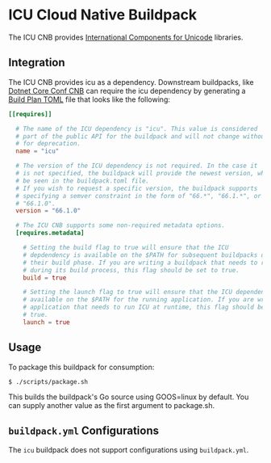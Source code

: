 # ICU Cloud Native Buildpack

The ICU CNB provides [International Components for Unicode](http://site.icu-project.org/home) libraries.

## Integration

The ICU CNB provides icu as a dependency. Downstream buildpacks, like [Dotnet
Core Conf CNB](https://github.com/paketo-buildpacks/dotnet-core-conf) can
require the icu dependency by generating a [Build Plan
TOML](https://github.com/buildpacks/spec/blob/master/buildpack.md#build-plan-toml)
file that looks like the following:

```toml
[[requires]]

  # The name of the ICU dependency is "icu". This value is considered
  # part of the public API for the buildpack and will not change without a plan
  # for deprecation.
  name = "icu"

  # The version of the ICU dependency is not required. In the case it
  # is not specified, the buildpack will provide the newest version, which can
  # be seen in the buildpack.toml file.
  # If you wish to request a specific version, the buildpack supports
  # specifying a semver constraint in the form of "66.*", "66.1.*", or even
  # "66.1.0".
  version = "66.1.0"

  # The ICU CNB supports some non-required metadata options.
  [requires.metadata]

    # Setting the build flag to true will ensure that the ICU
    # depdendency is available on the $PATH for subsequent buildpacks during
    # their build phase. If you are writing a buildpack that needs to run ICU
    # during its build process, this flag should be set to true.
    build = true

    # Setting the launch flag to true will ensure that the ICU dependency is
    # available on the $PATH for the running application. If you are writing an
    # application that needs to run ICU at runtime, this flag should be set to
    # true.
    launch = true
```

## Usage

To package this buildpack for consumption:
```
$ ./scripts/package.sh
```
This builds the buildpack's Go source using GOOS=linux by default. You can supply another value as the first argument to package.sh.

## `buildpack.yml` Configurations

The `icu` buildpack does not support configurations using `buildpack.yml`.

